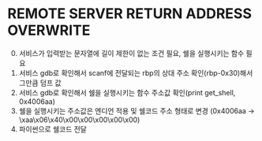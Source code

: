 # REMOTE SERVER RETURN ADDRESS OVERWRITE
0. 서비스가 입력받는 문자열에 길이 제한이 없는 조건 필요, 쉘을 실행시키는 함수 필요
1. 서비스 gdb로 확인해서 scanf에 전달되는 rbp의 상대 주소 확인(rbp-0x30)해서 그만큼 덤프 값
2. 서비스 gdb로 확인해서 쉘을 실행시키는 함수 주소값 확인(print get_shell, 0x4006aa)
3. 쉘을 실행시키는 주소값은 엔디언 적용 및 쉘코드 주소 형태로 변경
(0x4006aa -> \xaa\x06\x40\x00\x00\x00\x00\x00)
4. 파이썬으로 쉘코드 전달
